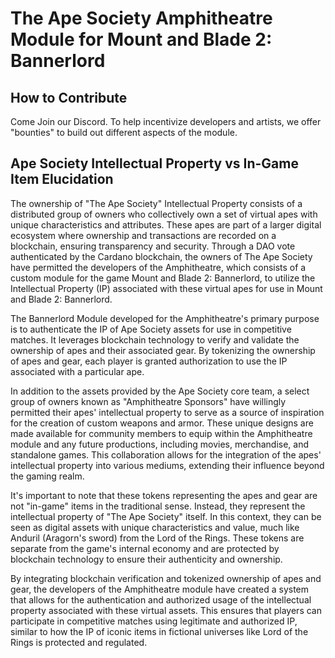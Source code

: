 # The Ape Society Amphitheatre Module for Mount and Blade 2: Bannerlord

## How to Contribute

Come Join our Discord. To help incentivize developers and artists, we offer "bounties" to build out different aspects of the module.



## Ape Society Intellectual Property vs In-Game Item Elucidation

The ownership of "The Ape Society" Intellectual Property consists of a distributed group of owners who collectively own a set of virtual apes with unique characteristics and attributes. These apes are part of a larger digital ecosystem where ownership and transactions are recorded on a blockchain, ensuring transparency and security. Through a DAO vote authenticated by the Cardano blockchain, the owners of The Ape Society have permitted the developers of the Amphitheatre, which consists of a custom module for the game Mount and Blade 2: Bannerlord, to utilize the Intellectual Property (IP) associated with these virtual apes for use in Mount and Blade 2: Bannerlord.

The Bannerlord Module developed for the Amphitheatre's primary purpose is to authenticate the IP of Ape Society assets for use in competitive matches. It leverages blockchain technology to verify and validate the ownership of apes and their associated gear. By tokenizing the ownership of apes and gear, each player is granted authorization to use the IP associated with a particular ape.

In addition to the assets provided by the Ape Society core team, a select group of owners known as "Amphitheatre Sponsors" have willingly permitted their apes' intellectual property to serve as a source of inspiration for the creation of custom weapons and armor. These unique designs are made available for community members to equip within the Amphitheatre module and any future productions, including movies, merchandise, and standalone games. This collaboration allows for the integration of the apes' intellectual property into various mediums, extending their influence beyond the gaming realm.

It's important to note that these tokens representing the apes and gear are not "in-game" items in the traditional sense. Instead, they represent the intellectual property of "The Ape Society" itself. In this context, they can be seen as digital assets with unique characteristics and value, much like Anduril (Aragorn's sword) from the Lord of the Rings. These tokens are separate from the game's internal economy and are protected by blockchain technology to ensure their authenticity and ownership.

By integrating blockchain verification and tokenized ownership of apes and gear, the developers of the Amphitheatre module have created a system that allows for the authentication and authorized usage of the intellectual property associated with these virtual assets. This ensures that players can participate in competitive matches using legitimate and authorized IP, similar to how the IP of iconic items in fictional universes like Lord of the Rings is protected and regulated.

